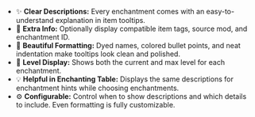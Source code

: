 - ✨ **Clear Descriptions:** Every enchantment comes with an easy-to-understand explanation in item tooltips.  
- 🧭 **Extra Info:** Optionally display compatible item tags, source mod, and enchantment ID.  
- 🎨 **Beautiful Formatting:** Dyed names, colored bullet points, and neat indentation make tooltips look clean and polished.  
- 🔢 **Level Display:** Shows both the current and max level for each enchantment.  
- 💡 **Helpful in Enchanting Table:** Displays the same descriptions for enchantment hints while choosing enchantments.  
- ⚙️ **Configurable:** Control when to show descriptions and which details to include. Even formatting is fully customizable.
